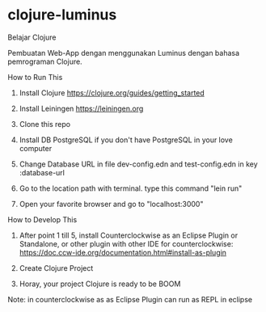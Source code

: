 # clojure-luminus
Belajar Clojure

Pembuatan Web-App dengan menggunakan Luminus dengan bahasa pemrograman Clojure.


How to Run This

1. Install Clojure
https://clojure.org/guides/getting_started

2. Install Leiningen
https://leiningen.org

3. Clone this repo

4. Install DB PostgreSQL if you don't have PostgreSQL in your love computer

5. Change Database URL in file dev-config.edn and test-config.edn in key :database-url

6. Go to the location path with terminal. type this command "lein run"

7. Open your favorite browser and go to "localhost:3000"


How to Develop This

1. After point 1 till 5, install Counterclockwise as an Eclipse Plugin or Standalone, or other plugin with other IDE
for counterclockwise: https://doc.ccw-ide.org/documentation.html#install-as-plugin

2. Create Clojure Project

3. Horay, your project Clojure is ready to be BOOM

Note: in counterclockwise as as Eclipse Plugin can run as REPL in eclipse
